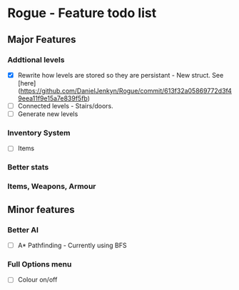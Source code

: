 # Rogue - Feature todo list

## Major Features

### Addtional levels
- [x] Rewrite how levels are stored so they are persistant - New struct. See [here] (https://github.com/DanielJenkyn/Rogue/commit/613f32a05869772d3f49eea11f9e15a7e839f5fb)
- [ ] Connected levels - Stairs/doors.
- [ ] Generate new levels

### Inventory System
- [ ] Items

### Better stats

### Items, Weapons, Armour

## Minor features

### Better AI
- [ ] A* Pathfinding - Currently using BFS

### Full Options menu
- [ ] Colour on/off
